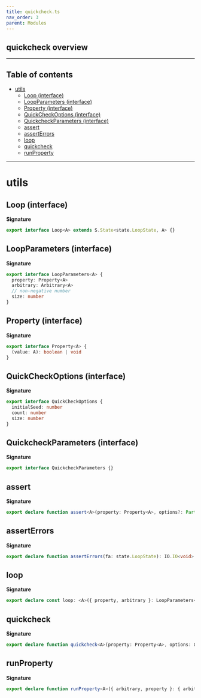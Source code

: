 ```yaml
---
title: quickcheck.ts
nav_order: 3
parent: Modules
---
```


## quickcheck overview

---

<h2 class="text-delta">Table of contents</h2>

- [utils](#utils)
  - [Loop (interface)](#loop-interface)
  - [LoopParameters (interface)](#loopparameters-interface)
  - [Property (interface)](#property-interface)
  - [QuickCheckOptions (interface)](#quickcheckoptions-interface)
  - [QuickcheckParameters (interface)](#quickcheckparameters-interface)
  - [assert](#assert)
  - [assertErrors](#asserterrors)
  - [loop](#loop)
  - [quickcheck](#quickcheck)
  - [runProperty](#runproperty)

---

# utils

## Loop (interface)

**Signature**

```ts
export interface Loop<A> extends S.State<state.LoopState, A> {}
```

## LoopParameters (interface)

**Signature**

```ts
export interface LoopParameters<A> {
  property: Property<A>
  arbitrary: Arbitrary<A>
  // non-negative number
  size: number
}
```

## Property (interface)

**Signature**

```ts
export interface Property<A> {
  (value: A): boolean | void
}
```

## QuickCheckOptions (interface)

**Signature**

```ts
export interface QuickCheckOptions {
  initialSeed: number
  count: number
  size: number
}
```

## QuickcheckParameters (interface)

**Signature**

```ts
export interface QuickcheckParameters {}
```

## assert

**Signature**

```ts
export declare function assert<A>(property: Property<A>, options?: Partial<QuickCheckOptions>)
```

## assertErrors

**Signature**

```ts
export declare function assertErrors(fa: state.LoopState): IO.IO<void>
```

## loop

**Signature**

```ts
export declare const loop: <A>({ property, arbitrary }: LoopParameters<A>) => Loop<void>
```

## quickcheck

**Signature**

```ts
export declare function quickcheck<A>(property: Property<A>, options: QuickCheckOptions)
```

## runProperty

**Signature**

```ts
export declare function runProperty<A>({ arbitrary, property }: { arbitrary: Arbitrary<A>; property: Property<A> })
```
